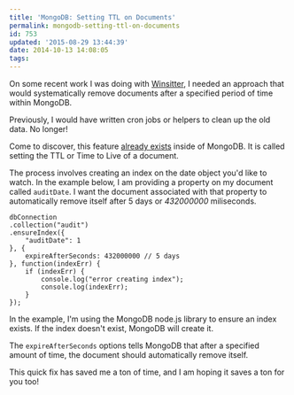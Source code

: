 ```yaml
---
title: 'MongoDB: Setting TTL on Documents'
permalink: mongodb-setting-ttl-on-documents
id: 753
updated: '2015-08-29 13:44:39'
date: 2014-10-13 14:08:05
tags:
---
```


On some recent work I was doing with [Winsitter](http://winsitter.com), I needed an approach that would systematically remove documents after a specified period of time within MongoDB.

Previously, I would have written cron jobs or helpers to clean up the old data.  No longer!

Come to discover, this feature [already exists](http://docs.mongodb.org/manual/tutorial/expire-data/) inside of MongoDB.  It is called setting the TTL or Time to Live of a document.

The process involves creating an index on the date object you'd like to watch.  In the example below, I am providing a property on my document called `auditDate`.  I want the document associated with that property to automatically remove itself after 5 days or *432000000* miliseconds.

```
dbConnection
.collection("audit")
.ensureIndex({
	"auditDate": 1
}, {
	expireAfterSeconds: 432000000 // 5 days
}, function(indexErr) {
	if (indexErr) {
		console.log("error creating index");
		console.log(indexErr);
	}
});
```

In the example, I'm using the MongoDB node.js library to ensure an index exists.  If the index doesn't exist, MongoDB will create it.

The `expireAfterSeconds` options tells MongoDB that after a specified amount of time, the document should automatically remove itself.

This quick fix has saved me a ton of time, and I am hoping it saves a ton for you too!